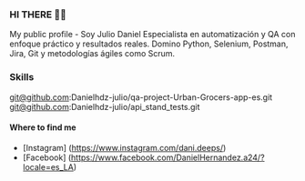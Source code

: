 ### HI THERE 👋🏻
My public profile - Soy Julio Daniel
Especialista en automatización y QA con enfoque práctico y resultados reales.
Domino Python, Selenium, Postman, Jira, Git y metodologías ágiles como Scrum.

### Skills
git@github.com:Danielhdz-julio/qa-project-Urban-Grocers-app-es.git
git@github.com:Danielhdz-julio/api_stand_tests.git

#### Where to find me

- [Instagram] (https://www.instagram.com/dani.deeps/)
- [Facebook] (https://www.facebook.com/DanielHernandez.a24/?locale=es_LA)
